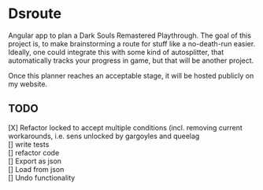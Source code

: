 # Dsroute
Angular app to plan a Dark Souls Remastered Playthrough. The goal of this project is, to make brainstorming a route for stuff like a no-death-run easier. Ideally, one could integrate this with some kind of autosplitter, that automatically tracks your progress in game, but that will be another project.

Once this planner reaches an acceptable stage, it will be hosted publicly on my website.

## TODO
[X] Refactor locked to accept multiple conditions (incl. removing current workarounds, i.e. sens unlocked by gargoyles and queelag  
[] write tests  
[] refactor code  
[] Export as json  
[] Load from json  
[] Undo functionality  
